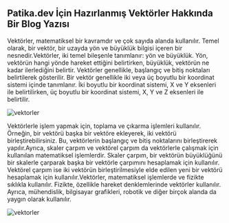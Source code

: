 ## Patika.dev İçin Hazırlanmış Vektörler Hakkında Bir Blog Yazısı

Vektörler, matematiksel bir kavramdır ve çok sayıda alanda kullanılır. Temel olarak, bir vektör, bir uzayda yön ve büyüklük bilgisi içeren bir nesnedir.Vektörler, iki temel bileşenle tanımlanır: yön ve büyüklük. Yön, vektörün hangi yönde hareket ettiğini belirtirken, büyüklük, vektörün ne kadar ilerlediğini belirtir. Vektörler genellikle, başlangıç ve bitiş noktaları belirtilerek gösterilir. Bir vektör genellikle iki veya üç boyutlu bir koordinat sistemi içinde tanımlanır. İki boyutlu bir koordinat sistemi, X ve Y eksenleri ile belirtilirken, üç boyutlu bir koordinat sistemi, X, Y ve Z eksenleri ile belirtilir.

![vektorler](https://www.fizik.net.tr/site/wp-content/uploads/2014/11/vektor.jpg)
    

   
Vektörlerle işlem yapmak için, toplama ve çıkarma işlemleri kullanılır. Örneğin, bir vektörü başka bir vektöre ekleyerek, iki vektörü birleştirebilirsiniz. Bu, vektörlerin başlangıç ve bitiş noktalarını birleştirerek yapılır.Ayrıca, skaler çarpım ve vektörel çarpım da vektörlerle çalışmak için kullanılan matematiksel işlemlerdir. Skaler çarpım, bir vektörün büyüklüğünü bir skalerle çarparak başka bir vektörle çarpımını hesaplamak için kullanılır. Vektörel çarpım ise iki vektörün birleştirilmesiyle elde edilen yeni bir vektörü hesaplamak için kullanılır.Vektörler, matematiksel işlemlerde ve fizikte sıklıkla kullanılır. Fizikte, özellikle hareket denklemlerinde vektörler kullanılır. Ayrıca, mühendislik, bilgisayar grafikleri, robotik ve diğer birçok alanda da yaygın olarak kullanılır.

![vektorler](https://www.geeksforgeeks.org/wp-content/uploads/strassen_new.png)

    